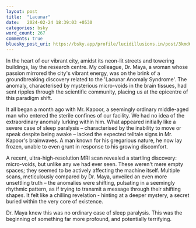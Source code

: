 ```yaml
---
layout: post
title:  "Lacunar"
date:   2024-02-24 18:39:03 +0530
categories: bsky
word_count: 267
comments: true
bluesky_post_uri: https://bsky.app/profile/lucidillusions.in/post/3kmd6dzxg7y2a
---
```



In the heart of our vibrant city, amidst its neon-lit streets and towering buildings, lay the research centre. My colleague, Dr. Maya, a woman whose passion mirrored the city's vibrant energy, was on the brink of a groundbreaking discovery related to the 'Lacunar Anomaly Syndrome'. The anomaly, characterised by mysterious micro-voids in the brain tissues, had sent ripples through the scientific community, placing us at the epicentre of this paradigm shift.

It all began a month ago with Mr. Kapoor, a seemingly ordinary middle-aged man who entered the sterile confines of our facility. We had no idea of the extraordinary anomaly lurking within him. What appeared initially like a severe case of sleep paralysis – characterised by the inability to move or speak despite being awake – lacked the expected telltale signs in Mr. Kapoor's brainwaves. A man known for his gregarious nature, he now lay frozen, unable to even grunt in response to his growing discomfort.

A recent, ultra-high-resolution MRI scan revealed a startling discovery: micro-voids, but unlike any we had ever seen. These weren't mere empty spaces; they seemed to be actively affecting the machine itself. Multiple scans, meticulously compared by Dr. Maya, unveiled an even more unsettling truth – the anomalies were shifting, pulsating in a seemingly rhythmic pattern, as if trying to transmit a message through their shifting shapes. It felt like a chilling revelation - hinting at a deeper mystery, a secret buried within the very core of existence.

Dr. Maya knew this was no ordinary case of sleep paralysis. This was the beginning of something far more profound, and potentially terrifying.
